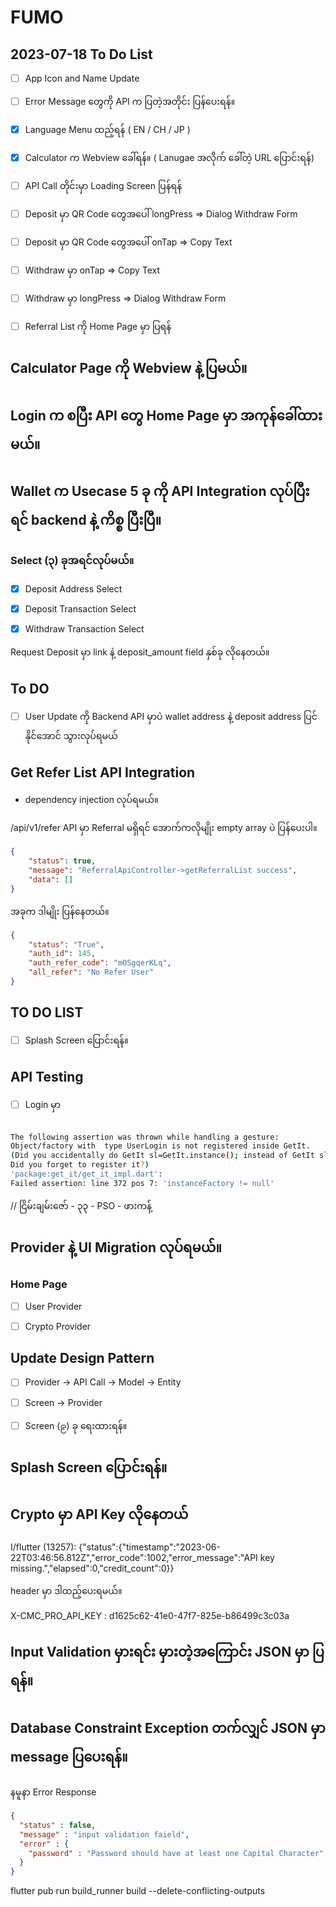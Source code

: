 # FUMO

## 2023-07-18 To Do List


- [ ] App Icon and Name Update
- [ ] Error Message တွေကို API က ပြတဲ့အတိုင်း ပြန်ပေးရန်။
- [x] Language Menu ထည့်ရန် ( EN / CH / JP ) 
- [x] Calculator က Webview ခေါ်ရန်။  ( Lanugae အလိုက် ခေါ်တဲ့ URL ပြောင်းရန်)
- [ ] API Call တိုင်းမှာ Loading Screen ပြန်ရန်

- [ ] Deposit မှာ QR Code တွေအပေါ်  longPress => Dialog Withdraw Form
- [ ] Deposit မှာ  QR Code တွေအပေါ် onTap => Copy Text
- [ ] Withdraw မှာ onTap => Copy Text
- [ ] Withdraw မှာ longPress => Dialog Withdraw Form

- [ ] Referral List ကို Home Page မှာ ပြရန်


## Calculator Page ကို Webview နဲ့ ပြမယ်။


## Login က စပြီး API တွေ Home Page မှာ အကုန်ခေါ်ထားမယ်။


## Wallet က Usecase 5 ခု ကို API Integration လုပ်ပြီးရင် backend  နဲ့ ကိစ္စ ပြီးပြီ။

### Select (၃) ခုအရင်လုပ်မယ်။

- [x] Deposit Address Select
- [x] Deposit Transaction Select
- [x] Withdraw Transaction Select


Request Deposit မှာ link နဲ့ deposit_amount field နှစ်ခု လိုနေတယ်။

## To DO

- [ ] User Update ကို Backend API မှာပဲ wallet address နဲ့ deposit address ပြင်နိုင်အောင် သွားလုပ်ရမယ်



## Get Refer List API Integration

- dependency injection လုပ်ရမယ်။

/api/v1/refer API မှာ Referral မရှိရင် အောက်ကလိုမျိုး empty array ပဲ ပြန်ပေးပါ။

```json
{
    "status": true,
    "message": "ReferralApiController->getReferralList success",
    "data": []
}
```


အခုက ဒါမျိုး ပြန်နေတယ်။
```json
{
    "status": "True",
    "auth_id": 145,
    "auth_refer_code": "mOSgqerKLq",
    "all_refer": "No Refer User"
}
```
## TO DO LIST

- [ ] Splash Screen ပြောင်းရန်။

## API Testing 

- [ ] Login မှာ 

```bash

The following assertion was thrown while handling a gesture:
Object/factory with  type UserLogin is not registered inside GetIt.
(Did you accidentally do GetIt sl=GetIt.instance(); instead of GetIt sl=GetIt.instance;
Did you forget to register it?)
'package:get_it/get_it_impl.dart':
Failed assertion: line 372 pos 7: 'instanceFactory != null'
```


// ငြိမ်းချမ်းဇော်  - ၃၃ - PSO - ဖားကန့် 

## Provider နဲ့ UI Migration လုပ်ရမယ်။

### Home Page
- [ ] User Provider 
- [ ] Crypto Provider


## Update Design Pattern

- [ ] Provider -> API Call -> Model -> Entity
- [ ] Screen -> Provider

- [ ] Screen (၉) ခု ရေးထားရန်။

## Splash Screen ပြောင်းရန်။

## Crypto မှာ API Key လိုနေတယ်


I/flutter (13257): {"status":{"timestamp":"2023-06-22T03:46:56.812Z","error_code":1002,"error_message":"API key missing.","elapsed":0,"credit_count":0}}

header မှာ ဒါထည့်ပေးရမယ်။

X-CMC_PRO_API_KEY : d1625c62-41e0-47f7-825e-b86499c3c03a

## Input Validation မှားရင်း မှားတဲ့အကြောင်း JSON မှာ ပြရန်။

## Database Constraint Exception တက်လျှင် JSON မှာ message ပြပေးရန်။

နမူနာ Error Response

```json
{
  "status" : false,
  "message" : "input validation faield",
  "error" : {
    "password" : "Password should have at least one Capital Character"
  }
}
```

flutter pub run build_runner build --delete-conflicting-outputs